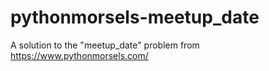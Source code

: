 # pythonmorsels-meetup_date
A solution to the "meetup_date" problem from https://www.pythonmorsels.com/
